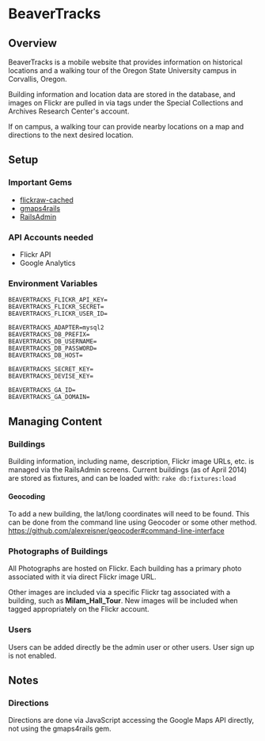 # BeaverTracks

## Overview

BeaverTracks is a mobile website that provides information on historical locations and a walking tour of the Oregon State University campus in Corvallis, Oregon.

Building information and location data are stored in the database, and images on Flickr are pulled in via tags under the Special Collections and Archives Research Center's account.

If on campus, a walking tour can provide nearby locations on a map and directions to the next desired location.

## Setup

### Important Gems

* [flickraw-cached](http://hanklords.github.io/flickraw/)
* [gmaps4rails](https://github.com/apneadiving/Google-Maps-for-Rails)
* [RailsAdmin](https://github.com/sferik/rails_admin)

### API Accounts needed

* Flickr API
* Google Analytics

### Environment Variables

```
BEAVERTRACKS_FLICKR_API_KEY=
BEAVERTRACKS_FLICKR_SECRET=
BEAVERTRACKS_FLICKR_USER_ID=

BEAVERTRACKS_ADAPTER=mysql2
BEAVERTRACKS_DB_PREFIX=
BEAVERTRACKS_DB_USERNAME=
BEAVERTRACKS_DB_PASSWORD=
BEAVERTRACKS_DB_HOST=

BEAVERTRACKS_SECRET_KEY=
BEAVERTRACKS_DEVISE_KEY=

BEAVERTRACKS_GA_ID=
BEAVERTRACKS_GA_DOMAIN=
```

## Managing Content

### Buildings

Building information, including name, description, Flickr image URLs, etc. is managed via the RailsAdmin screens.
Current buildings (as of April 2014) are stored as fixtures, and can be loaded with: `rake db:fixtures:load`

#### Geocoding

To add a new building, the lat/long coordinates will need to be found. This can be done from the command line using Geocoder or some other method. https://github.com/alexreisner/geocoder#command-line-interface

### Photographs of Buildings

All Photographs are hosted on Flickr. Each building has a primary photo associated with it via direct Flickr image URL. 

Other images are included via a specific Flickr tag associated with a building, such as **Milam_Hall_Tour**. New images will be included when tagged appropriately on the Flickr account. 

### Users

Users can be added directly be the admin user or other users. User sign up is not enabled.


## Notes

### Directions

Directions are done via JavaScript accessing the Google Maps API directly, not using the gmaps4rails gem.
